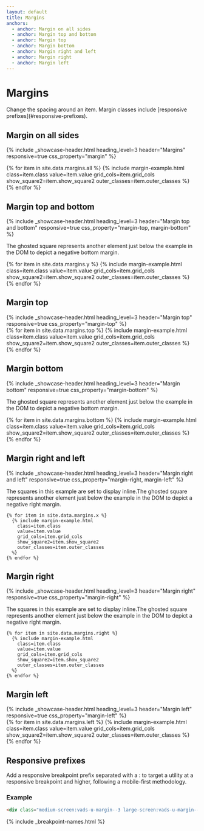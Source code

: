 ```yaml
---
layout: default
title: Margins
anchors:
  - anchor: Margin on all sides
  - anchor: Margin top and bottom
  - anchor: Margin top
  - anchor: Margin bottom
  - anchor: Margin right and left
  - anchor: Margin right
  - anchor: Margin left
---
```


# Margins

<div class="va-introtext" markdown="1">
Change the spacing around an item. Margin classes include [responsive prefixes](#responsive-prefixes).
</div>


## Margin on all sides

<div class="site-showcase">

  {%
    include _showcase-header.html
    heading_level=3
    header="Margins"
    responsive=true
    css_property="margin"
  %}

  <div class="vads-l-row">
    {% for item in site.data.margins.all %}
      {% include margin-example.html
        class=item.class
        value=item.value
        grid_cols=item.grid_cols
        show_square2=item.show_square2
        outer_classes=item.outer_classes
      %}
    {% endfor %}
  </div>
</div>

## Margin top and bottom

<div class="site-showcase">
  {%
    include _showcase-header.html
    heading_level=3
    header="Margin top and bottom"
    responsive=true
    css_property="margin-top, margin-bottom"
  %}
  <p>The ghosted square represents another element just below the example in the DOM to depict a negative bottom margin.</p>
  <div class="vads-l-row">
    {% for item in site.data.margins.y %}
      {% include margin-example.html
        class=item.class
        value=item.value
        grid_cols=item.grid_cols
        show_square2=item.show_square2
        outer_classes=item.outer_classes
      %}
    {% endfor %}
  </div>
</div>

## Margin top
<div class="site-showcase">
  {%
    include _showcase-header.html
    heading_level=3
    header="Margin top"
    responsive=true
    css_property="margin-top"
  %}
  <div class="vads-l-row">
    {% for item in site.data.margins.top %}
      {% include margin-example.html
        class=item.class
        value=item.value
        grid_cols=item.grid_cols
        show_square2=item.show_square2
        outer_classes=item.outer_classes
      %}
    {% endfor %}
  </div>
</div>


## Margin bottom
<div class="site-showcase">
  {%
    include _showcase-header.html
    heading_level=3
    header="Margin bottom"
    responsive=true
    css_property="margin-bottom"
  %}

  <p>The ghosted square represents another element just below the example in the DOM to depict a negative bottom margin.</p>
  <div class="vads-l-row">
    {% for item in site.data.margins.bottom %}
      {% include margin-example.html
        class=item.class
        value=item.value
        grid_cols=item.grid_cols
        show_square2=item.show_square2
        outer_classes=item.outer_classes
      %}
    {% endfor %}
  </div>
</div>

## Margin right and left
<div class="site-showcase">

  {%
    include _showcase-header.html
    heading_level=3
    header="Margin right and left"
    responsive=true
    css_property="margin-right, margin-left"
  %}

  <p>The squares in this example are set to display inline.The ghosted square represents another element just below the example in the DOM to depict a negative right margin.</p>
  <div class="vads-l-row">

    {% for item in site.data.margins.x %}
      {% include margin-example.html
        class=item.class
        value=item.value
        grid_cols=item.grid_cols
        show_square2=item.show_square2
        outer_classes=item.outer_classes
      %}
    {% endfor %}
  </div>
</div>

## Margin right
<div class="site-showcase">

  {%
    include _showcase-header.html
    heading_level=3
    header="Margin right"
    responsive=true
    css_property="margin-right"
  %}

  <p>The squares in this example are set to display inline.The ghosted square represents another element just below the example in the DOM to depict a negative right margin.</p>
  <div class="vads-l-row">

    {% for item in site.data.margins.right %}
      {% include margin-example.html
        class=item.class
        value=item.value
        grid_cols=item.grid_cols
        show_square2=item.show_square2
        outer_classes=item.outer_classes
      %}
    {% endfor %}
  </div>
</div>

## Margin left
<div class="site-showcase">
  {%
    include _showcase-header.html
    heading_level=3
    header="Margin left"
    responsive=true
    css_property="margin-left"
  %}

  <div class="vads-l-row">
    {% for item in site.data.margins.left %}
      {% include margin-example.html
        class=item.class
        value=item.value
        grid_cols=item.grid_cols
        show_square2=item.show_square2
        outer_classes=item.outer_classes
      %}
    {% endfor %}
  </div>
</div>

## Responsive prefixes

Add a responsive breakpoint prefix separated with a : to target a utility at a responsive breakpoint and higher, following a mobile-first methodology.

### Example

```html
<div class="medium-screen:vads-u-margin--3 large-screen:vads-u-margin--5">
```
{% include _breakpoint-names.html %}